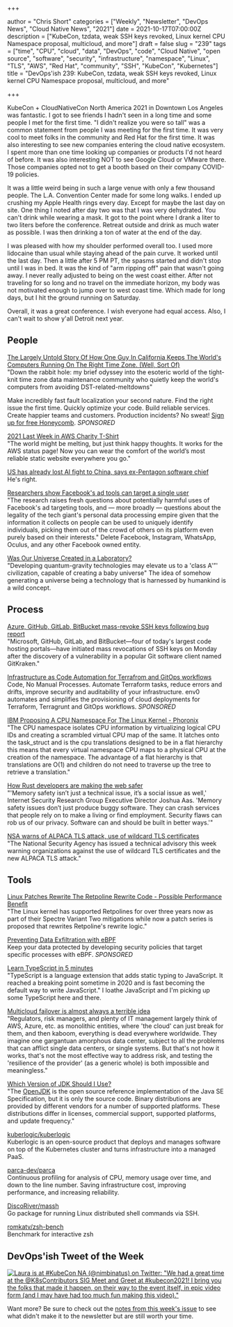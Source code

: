 +++

author = "Chris Short"
categories = ["Weekly", "Newsletter", "DevOps News", "Cloud Native News", "2021"]
date = 2021-10-17T07:00:00Z
description = ["KubeCon, tzdata, weak SSH keys revoked, Linux kernel CPU Namespace proposal, multicloud, and more"]
draft = false
slug = "239"
tags = ["time", "CPU", "cloud", "data", "DevOps", "code", "Cloud Native", "open source", "software", "security", "infrastructure", "namespace", "Linux", "TLS", "AWS", "Red Hat", "community", "SSH", "KubeCon", "Kubernetes"]
title = "DevOps'ish 239: KubeCon, tzdata, weak SSH keys revoked, Linux kernel CPU Namespace proposal, multicloud, and more"

+++

KubeCon + CloudNativeCon North America 2021 in Downtown Los Angeles was fantastic. I got to see friends I hadn't seen in a long time and some people I met for the first time. "I didn't realize you were so tall" was a common statement from people I was meeting for the first time. It was very cool to meet folks in the community and Red Hat for the first time. It was also interesting to see new companies entering the cloud native ecosystem. I spent more than one time looking up companies or products I'd not heard of before. It was also interesting NOT to see Google Cloud or VMware there. Those companies opted not to get a booth based on their company COVID-19 policies.

It was a little weird being in such a large venue with only a few thousand people. The L.A. Convention Center made for some long walks. I ended up crushing my Apple Health rings every day. Except for maybe the last day on site. One thing I noted after day two was that I was very dehydrated. You can't drink while wearing a mask. It got to the point where I drank a liter to two liters before the conference. Retreat outside and drink as much water as possible. I was then drinking a ton of water at the end of the day.

I was pleased with how my shoulder performed overall too. I used more lidocaine than usual while staying ahead of the pain curve. It worked until the last day. Then a little after 5 PM PT, the spasms started and didn't stop until I was in bed. It was the kind of "arm ripping off" pain that wasn't going away. I never really adjusted to being on the west coast either. After not traveling for so long and no travel on the immediate horizon, my body was not motivated enough to jump over to west coast time. Which made for long days, but I hit the ground running on Saturday.

Overall, it was a great conference. I wish everyone had equal access. Also, I can't wait to show y'all Detroit next year.

## People

[The Largely Untold Story Of How One Guy In California Keeps The World's Computers Running On The Right Time Zone. (Well, Sort Of)](https://onezero.medium.com/the-largely-untold-story-of-how-one-guy-in-california-keeps-the-worlds-computers-on-the-right-time-a97a5493bf73)  
"Down the rabbit hole: my brief odyssey into the esoteric world of the tight-knit time zone data maintenance community who quietly keep the world's computers from avoiding DST-related-meltdowns"

Make incredibly fast fault localization your second nature. Find the right issue the first time. Quickly optimize your code. Build reliable services. Create happier teams and customers. Production incidents? No sweat! [Sign up for free Honeycomb](https://honeycomb.quip.com/76D4AHU5mYvF/Devopsish-ad-copy-Guide-Product-Signup). *SPONSORED*

[2021 Last Week in AWS Charity T-Shirt](https://store.lastweekinaws.com/collections/2021-charity-shirt)  
"The world might be melting, but just think happy thoughts. It works for the AWS status page! Now you can wear the comfort of the world’s most reliable static website everywhere you go."

[US has already lost AI fight to China, says ex-Pentagon software chief](https://www.ft.com/content/f939db9a-40af-4bd1-b67d-10492535f8e0)  
He's right.

[Researchers show Facebook's ad tools can target a single user](https://techcrunch.com/2021/10/15/researchers-show-facebooks-ad-tools-can-target-a-single-user/)  
"The research raises fresh questions about potentially harmful uses of Facebook's ad targeting tools, and — more broadly — questions about the legality of the tech giant's personal data processing empire given that the information it collects on people can be used to uniquely identify individuals, picking them out of the crowd of others on its platform even purely based on their interests." Delete Facebook, Instagram, WhatsApp, Oculus, and any other Facebook owned entity.

[Was Our Universe Created in a Laboratory?](https://www.scientificamerican.com/article/was-our-universe-created-in-a-laboratory/)  
"Developing quantum-gravity technologies may elevate us to a 'class A'”' civilization, capable of creating a baby universe" The idea of somehow generating a universe being a technology that is harnessed by humankind is a wild concept.

## Process

[Azure, GitHub, GitLab, BitBucket mass-revoke SSH keys following bug report](https://therecord.media/azure-github-gitlab-bitbucket-mass-revoke-ssh-keys-following-bug-report/)  
"Microsoft, GitHub, GitLab, and BitBucket—four of today's largest code hosting portals—have initiated mass revocations of SSH keys on Monday after the discovery of a vulnerability in a popular Git software client named GitKraken."

[Infrastructure as Code Automation for Terrafrom and GitOps workflows](https://www.env0.com/infrastructure-as-code-automation?utm_campaign=devopsish&utm_source=nativeads&utm_medium=newsletter)  
Code, No Manual Processes. Automate Terraform tasks, reduce errors and drifts, improve security and auditability of your infrastructure. env0 automates and simplifies the provisioning of cloud deployments for Terraform, Terragrunt and GitOps workflows. *SPONSORED*

[IBM Proposing A CPU Namespace For The Linux Kernel - Phoronix](https://www.phoronix.com/scan.php?page=news_item&px=Linux-CPU-Namespace)  
"The CPU namespace isolates CPU information by virtualizing logical CPU IDs and creating a scrambled virtual CPU map of the same. It latches onto the task_struct and is the cpu translations designed to be in a flat hierarchy this means that every virtual namespace CPU maps to a physical CPU at the creation of the namespace. The advantage of a flat hierarchy is that translations are O(1) and children do not need to traverse up the tree to retrieve a translation."

[How Rust developers are making the web safer](https://github.com/readme/featured/rust-programming)  
"'Memory safety isn’t just a technical issue, it’s a social issue as well,' Internet Security Research Group Executive Director Joshua Aas. 'Memory safety issues don’t just produce buggy software. They can crash services that people rely on to make a living or find employment. Security flaws can rob us of our privacy. Software can and should be built in better ways.'"

[NSA warns of ALPACA TLS attack, use of wildcard TLS certificates](https://therecord.media/nsa-warns-of-alpaca-tls-attack-use-of-wildcard-tls-certificates/)  
"The National Security Agency has issued a technical advisory this week warning organizations against the use of wildcard TLS certificates and the new ALPACA TLS attack."

## Tools

[Linux Patches Rewrite The Retpoline Rewrite Code - Possible Performance Benefit](https://www.phoronix.com/scan.php?page=news_item&px=Linux-Retpoline-Rewrite-Rewrite)  
"The Linux kernel has supported Retpolines for over three years now as part of their Spectre Variant Two mitigations while now a patch series is proposed that rewrites Retpoline's rewrite logic."

[Preventing Data Exfiltration with eBPF](https://goteleport.com/blog/preventing-data-exfiltration-with-ebpf/?utm_campaign=eg&utm_medium=partner&utm_source=devopsish)  
Keep your data protected by developing security policies that target specific processes with eBPF. *SPONSORED*

[Learn TypeScript in 5 minutes](https://swizec.com/blog/learn-typescript-in-5-minutes/)  
"TypeScript is a language extension that adds static typing to JavaScript. It reached a breaking point sometime in 2020 and is fast becoming the default way to write JavaScript." I loathe JavaScript and I'm picking up some TypeScript here and there.

[Multicloud failover is almost always a terrible idea](https://cloudpundit.com/2021/10/14/multicloud-failover-is-almost-always-a-terrible-idea/)  
"Regulators, risk managers, and plenty of IT management largely think of AWS, Azure, etc. as monolithic entities, where 'the cloud' can just break for them, and then kaboom, everything is dead everywhere worldwide. They imagine one gargantuan amorphous data center, subject to all the problems that can afflict single data centers, or single systems. But that's not how it works, that's not the most effective way to address risk, and testing the 'resilience of the provider' (as a generic whole) is both impossible and meaningless."

[Which Version of JDK Should I Use?](https://whichjdk.com/)  
"The [OpenJDK](https://openjdk.java.net/) is the open source reference implementation of the Java SE Specification, but it is only the source code. Binary distributions are provided by different vendors for a number of supported platforms. These distributions differ in licenses, commercial support, supported platforms, and update frequency."

[kuberlogic/kuberlogic](https://github.com/kuberlogic/kuberlogic)  
Kuberlogic is an open-source product that deploys and manages software on top of the Kubernetes cluster and turns infrastructure into a managed PaaS.

[parca-dev/parca](https://github.com/parca-dev/parca)  
Continuous profiling for analysis of CPU, memory usage over time, and down to the line number. Saving infrastructure cost, improving performance, and increasing reliability.

[DiscoRiver/massh](https://github.com/DiscoRiver/massh)  
Go package for running Linux distributed shell commands via SSH.

[romkatv/zsh-bench](https://github.com/romkatv/zsh-bench)  
Benchmark for interactive zsh

## DevOps'ish Tweet of the Week

[![Laura is at #KubeCon NA (@nimbinatus) on Twitter: "We had a great time at the @K8sContributors SIG Meet and Greet at #kubecon2021! I bring you the folks that made it happen, on their way to the event itself, in epic video form (and I may have had too much fun making this video)."](/images/239-devopsish-tweet-of-the-week.png)](https://twitter.com/nimbinatus/status/1448666894815297536)

Want more? Be sure to check out the [notes from this week's issue](https://devopsish.com/239/notes/) to see what didn't make it to the newsletter but are still worth your time.
